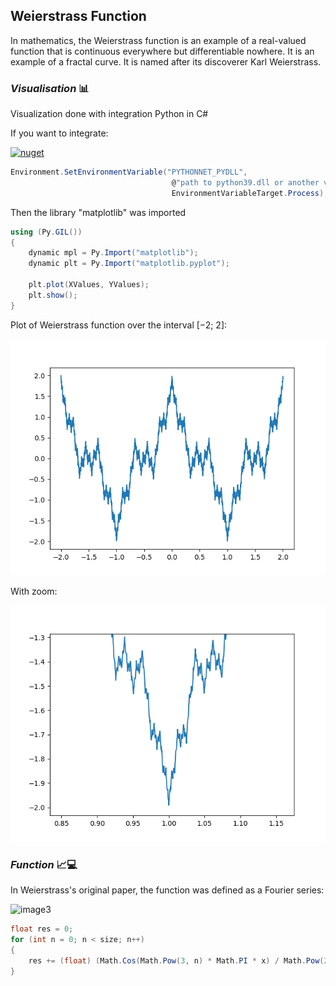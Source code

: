 ## **Weierstrass Function**

In mathematics, the Weierstrass function is an
example of a real-valued function that is continuous 
everywhere but differentiable nowhere. It is an example
of a fractal curve. It is named after its discoverer 
Karl Weierstrass.

### _Visualisation_  📊

Visualization done with integration Python in C#

If you want to integrate:

[![nuget](https://img.shields.io/nuget/v/pythonnet)](https://www.nuget.org/packages/pythonnet/)

```cs
Environment.SetEnvironmentVariable("PYTHONNET_PYDLL",
                                    @"path to python39.dll or another version",
                                    EnvironmentVariableTarget.Process);
```

Then the library "matplotlib" was imported

```cs
using (Py.GIL())
{
    dynamic mpl = Py.Import("matplotlib");
    dynamic plt = Py.Import("matplotlib.pyplot");

    plt.plot(XValues, YValues);
    plt.show();
}
```

Plot of Weierstrass function over the interval [−2; 2]:

![image1](https://raw.githubusercontent.com/evabronskayaa/WFunction/master/image1.png)

With zoom:

![image2](https://raw.githubusercontent.com/evabronskayaa/WFunction/master/image2.png)

### _Function_ 📈💻
In Weierstrass's original paper, the function was defined as a Fourier series:

![image3](https://wikimedia.org/api/rest_v1/media/math/render/svg/da584736d393e241fa5fa265cd17c06bc73f316e)

```cs
float res = 0;
for (int n = 0; n < size; n++) 
{
    res += (float) (Math.Cos(Math.Pow(3, n) * Math.PI * x) / Math.Pow(2, n));
}
```

